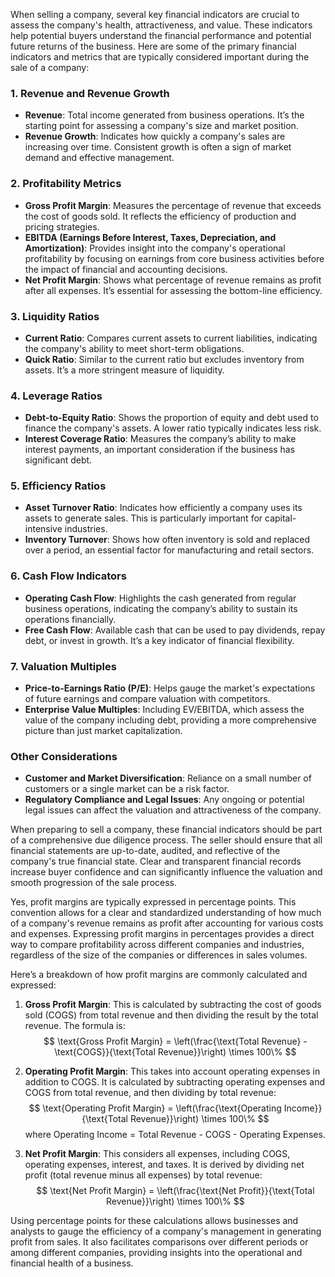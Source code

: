 When selling a company, several key financial indicators are crucial to assess the company's health, attractiveness, and value. These indicators help potential buyers understand the financial performance and potential future returns of the business. Here are some of the primary financial indicators and metrics that are typically considered important during the sale of a company:

### 1. **Revenue and Revenue Growth**
- **Revenue**: Total income generated from business operations. It’s the starting point for assessing a company's size and market position.
- **Revenue Growth**: Indicates how quickly a company's sales are increasing over time. Consistent growth is often a sign of market demand and effective management.

### 2. **Profitability Metrics**
- **Gross Profit Margin**: Measures the percentage of revenue that exceeds the cost of goods sold. It reflects the efficiency of production and pricing strategies.
- **EBITDA (Earnings Before Interest, Taxes, Depreciation, and Amortization)**: Provides insight into the company's operational profitability by focusing on earnings from core business activities before the impact of financial and accounting decisions.
- **Net Profit Margin**: Shows what percentage of revenue remains as profit after all expenses. It’s essential for assessing the bottom-line efficiency.

### 3. **Liquidity Ratios**
- **Current Ratio**: Compares current assets to current liabilities, indicating the company's ability to meet short-term obligations.
- **Quick Ratio**: Similar to the current ratio but excludes inventory from assets. It’s a more stringent measure of liquidity.

### 4. **Leverage Ratios**
- **Debt-to-Equity Ratio**: Shows the proportion of equity and debt used to finance the company's assets. A lower ratio typically indicates less risk.
- **Interest Coverage Ratio**: Measures the company’s ability to make interest payments, an important consideration if the business has significant debt.

### 5. **Efficiency Ratios**
- **Asset Turnover Ratio**: Indicates how efficiently a company uses its assets to generate sales. This is particularly important for capital-intensive industries.
- **Inventory Turnover**: Shows how often inventory is sold and replaced over a period, an essential factor for manufacturing and retail sectors.

### 6. **Cash Flow Indicators**
- **Operating Cash Flow**: Highlights the cash generated from regular business operations, indicating the company’s ability to sustain its operations financially.
- **Free Cash Flow**: Available cash that can be used to pay dividends, repay debt, or invest in growth. It’s a key indicator of financial flexibility.

### 7. **Valuation Multiples**
- **Price-to-Earnings Ratio (P/E)**: Helps gauge the market's expectations of future earnings and compare valuation with competitors.
- **Enterprise Value Multiples**: Including EV/EBITDA, which assess the value of the company including debt, providing a more comprehensive picture than just market capitalization.

### Other Considerations
- **Customer and Market Diversification**: Reliance on a small number of customers or a single market can be a risk factor.
- **Regulatory Compliance and Legal Issues**: Any ongoing or potential legal issues can affect the valuation and attractiveness of the company.

When preparing to sell a company, these financial indicators should be part of a comprehensive due diligence process. The seller should ensure that all financial statements are up-to-date, audited, and reflective of the company's true financial state. Clear and transparent financial records increase buyer confidence and can significantly influence the valuation and smooth progression of the sale process.

Yes, profit margins are typically expressed in percentage points. This convention allows for a clear and standardized understanding of how much of a company's revenue remains as profit after accounting for various costs and expenses. Expressing profit margins in percentages provides a direct way to compare profitability across different companies and industries, regardless of the size of the companies or differences in sales volumes.

Here’s a breakdown of how profit margins are commonly calculated and expressed:

1. **Gross Profit Margin**: This is calculated by subtracting the cost of goods sold (COGS) from total revenue and then dividing the result by the total revenue. The formula is:
   $$
   \text{Gross Profit Margin} = \left(\frac{\text{Total Revenue} - \text{COGS}}{\text{Total Revenue}}\right) \times 100\%
   $$

2. **Operating Profit Margin**: This takes into account operating expenses in addition to COGS. It is calculated by subtracting operating expenses and COGS from total revenue, and then dividing by total revenue:
   $$
   \text{Operating Profit Margin} = \left(\frac{\text{Operating Income}}{\text{Total Revenue}}\right) \times 100\%
   $$
   where Operating Income = Total Revenue - COGS - Operating Expenses.

3. **Net Profit Margin**: This considers all expenses, including COGS, operating expenses, interest, and taxes. It is derived by dividing net profit (total revenue minus all expenses) by total revenue:
   $$
   \text{Net Profit Margin} = \left(\frac{\text{Net Profit}}{\text{Total Revenue}}\right) \times 100\%
   $$

Using percentage points for these calculations allows businesses and analysts to gauge the efficiency of a company's management in generating profit from sales. It also facilitates comparisons over different periods or among different companies, providing insights into the operational and financial health of a business.
